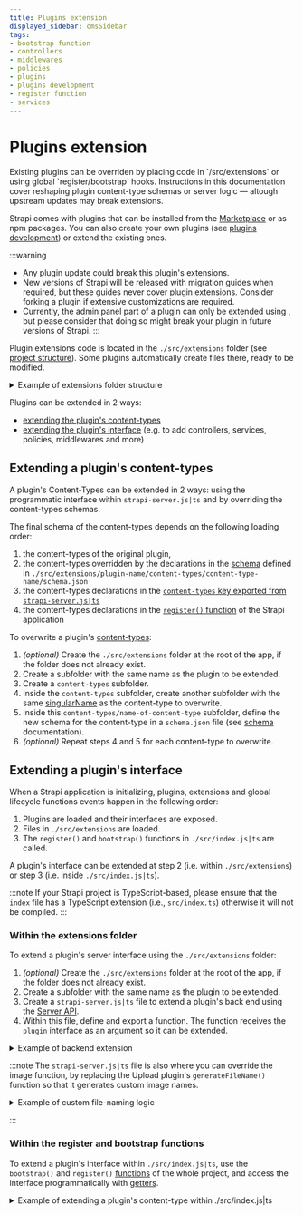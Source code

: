 ```yaml
---
title: Plugins extension
displayed_sidebar: cmsSidebar
tags:
- bootstrap function
- controllers
- middlewares
- policies
- plugins
- plugins development
- register function 
- services
---
```


# Plugins extension

<Tldr>
Existing plugins can be overriden by placing code in `/src/extensions` or using global `register/bootstrap` hooks. Instructions in this documentation cover reshaping plugin content-type schemas or server logic — altough upstream updates may break extensions.
</Tldr>

Strapi comes with plugins that can be installed from the [Marketplace](/cms/plugins/installing-plugins-via-marketplace#installing-marketplace-plugins-and-providers) or as npm packages. You can also create your own plugins (see [plugins development](/cms/plugins-development/developing-plugins)) or extend the existing ones.

:::warning
* Any plugin update could break this plugin's extensions.
* New versions of Strapi will be released with migration guides when required, but these guides never cover plugin extensions. Consider forking a plugin if extensive customizations are required.
* Currently, the admin panel part of a plugin can only be extended using <ExternalLink to="https://www.npmjs.com/package/patch-package" text="patch-package"/>, but please consider that doing so might break your plugin in future versions of Strapi.
:::

Plugin extensions code is located in the `./src/extensions` folder (see [project structure](/cms/project-structure)). Some plugins automatically create files there, ready to be modified.

<details> 
<summary>Example of extensions folder structure</summary>

```bash
/extensions
  /some-plugin-to-extend
    strapi-server.js|ts
    /content-types
      /some-content-type-to-extend
        model.json
      /another-content-type-to-extend
        model.json
  /another-plugin-to-extend
    strapi-server.js|ts
```
</details>

Plugins can be extended in 2 ways:

- [extending the plugin's content-types](#extending-a-plugins-content-types)
- [extending the plugin's interface](#extending-a-plugins-interface) (e.g. to add controllers, services, policies, middlewares and more)

## Extending a plugin's content-types

A plugin's Content-Types can be extended in 2 ways: using the programmatic interface within `strapi-server.js|ts` and by overriding the content-types schemas.

The final schema of the content-types depends on the following loading order:

1. the content-types of the original plugin,
2. the content-types overridden by the declarations in the [schema](/cms/backend-customization/models#model-schema) defined in `./src/extensions/plugin-name/content-types/content-type-name/schema.json`
3. the content-types declarations in the [`content-types` key exported from `strapi-server.js|ts`](/cms/plugins-development/server-api#content-types)
4. the content-types declarations in the [`register()` function](/cms/configurations/functions#register) of the Strapi application

To overwrite a plugin's [content-types](/cms/backend-customization/models):

1. _(optional)_ Create the `./src/extensions` folder at the root of the app, if the folder does not already exist.
2. Create a subfolder with the same name as the plugin to be extended.
3. Create a `content-types` subfolder.
4. Inside the `content-types` subfolder, create another subfolder with the same [singularName](/cms/backend-customization/models#model-information) as the content-type to overwrite.
5. Inside this `content-types/name-of-content-type` subfolder, define the new schema for the content-type in a `schema.json` file (see [schema](/cms/backend-customization/models#model-schema) documentation).
6. _(optional)_ Repeat steps 4 and 5 for each content-type to overwrite.

## Extending a plugin's interface

When a Strapi application is initializing, plugins, extensions and global lifecycle functions events happen in the following order:

1. Plugins are loaded and their interfaces are exposed.
2. Files in `./src/extensions` are loaded.
3. The `register()` and `bootstrap()` functions in `./src/index.js|ts` are called.

A plugin's interface can be extended at step 2 (i.e. within `./src/extensions`) or step 3 (i.e. inside `./src/index.js|ts`).

:::note
If your Strapi project is TypeScript-based, please ensure that the `index` file has a TypeScript extension (i.e., `src/index.ts`) otherwise it will not be compiled.
:::

### Within the extensions folder

To extend a plugin's server interface using the `./src/extensions` folder:

1. _(optional)_ Create the `./src/extensions` folder at the root of the app, if the folder does not already exist.
2. Create a subfolder with the same name as the plugin to be extended.
3. Create a `strapi-server.js|ts` file to extend a plugin's back end using the [Server API](/cms/plugins-development/server-api).
4. Within this file, define and export a function. The function receives the `plugin` interface as an argument so it can be extended.

<details>
<summary>Example of backend extension</summary>

```js title="./src/extensions/some-plugin-to-extend/strapi-server.js|ts"

module.exports = (plugin) => {
  plugin.controllers.controllerA.find = (ctx) => {};

  plugin.policies[newPolicy] = (ctx) => {};

  plugin.routes['content-api'].routes.push({
    method: 'GET',
    path: '/route-path',
    handler: 'controller.action',
  });

  return plugin;
};
```
</details>

:::note
The `strapi-server.js|ts` file is also where you can override the image function, by replacing the Upload plugin's `generateFileName()` function so that it generates custom image names.

<details>
<summary>Example of custom file-naming logic</summary>

```js title="./src/extensions/upload/strapi-server.js|ts"

module.exports = (plugin) => {
  plugin.services.upload.image.generateFileName = (file) => {
    // Example: prefix a timestamp before the original name
    return `${Date.now()}_${file.hash}${file.ext}`;
  };

  return plugin;
};

```
</details>

:::

### Within the register and bootstrap functions

To extend a plugin's interface within `./src/index.js|ts`, use the `bootstrap()` and `register()` [functions](/cms/configurations/functions) of the whole project, and access the interface programmatically with [getters](/cms/plugins-development/server-api#usage).

<details>
<summary>Example of extending a plugin's content-type within ./src/index.js|ts</summary>

```js title="./src/index.js|ts"

module.exports = {
  register({ strapi }) {
    const contentTypeName = strapi.contentType('plugin::my-plugin.content-type-name')  
    contentTypeName.attributes = {
      // Spread previous defined attributes
      ...contentTypeName.attributes,
      // Add new, or override attributes
      'toto': {
        type: 'string',
      }
    }
  },
  bootstrap({ strapi }) {},
};
```
</details>

